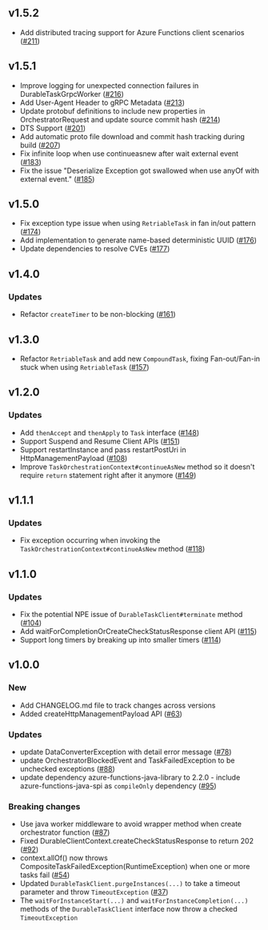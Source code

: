 ## v1.5.2
* Add distributed tracing support for Azure Functions client scenarios ([#211](https://github.com/microsoft/durabletask-java/pull/211))


## v1.5.1
* Improve logging for unexpected connection failures in DurableTaskGrpcWorker ([#216](https://github.com/microsoft/durabletask-java/pull/216/files))
* Add User-Agent Header to gRPC Metadata ([#213](https://github.com/microsoft/durabletask-java/pull/213))
* Update protobuf definitions to include new properties in OrchestratorRequest and update source commit hash ([#214](https://github.com/microsoft/durabletask-java/pull/214))
* DTS Support ([#201](https://github.com/microsoft/durabletask-java/pull/201))
* Add automatic proto file download and commit hash tracking during build ([#207](https://github.com/microsoft/durabletask-java/pull/207))
* Fix infinite loop when use continueasnew after wait external event ([#183](https://github.com/microsoft/durabletask-java/pull/183))
* Fix the issue "Deserialize Exception got swallowed when use anyOf with external event." ([#185](https://github.com/microsoft/durabletask-java/pull/185))

## v1.5.0
* Fix exception type issue when using `RetriableTask` in fan in/out pattern ([#174](https://github.com/microsoft/durabletask-java/pull/174))
* Add implementation to generate name-based deterministic UUID ([#176](https://github.com/microsoft/durabletask-java/pull/176))
* Update dependencies to resolve CVEs ([#177](https://github.com/microsoft/durabletask-java/pull/177))


## v1.4.0

### Updates
* Refactor `createTimer` to be non-blocking ([#161](https://github.com/microsoft/durabletask-java/pull/161))

## v1.3.0
* Refactor `RetriableTask` and add new `CompoundTask`, fixing Fan-out/Fan-in stuck when using `RetriableTask` ([#157](https://github.com/microsoft/durabletask-java/pull/157))

## v1.2.0

### Updates
* Add `thenAccept` and `thenApply` to `Task` interface ([#148](https://github.com/microsoft/durabletask-java/pull/148))
* Support Suspend and Resume Client APIs ([#151](https://github.com/microsoft/durabletask-java/pull/151))
* Support restartInstance and pass restartPostUri in HttpManagementPayload ([#108](https://github.com/microsoft/durabletask-java/issues/108))
* Improve `TaskOrchestrationContext#continueAsNew` method so it doesn't require `return` statement right after it anymore ([#149](https://github.com/microsoft/durabletask-java/pull/149))

## v1.1.1

### Updates
* Fix exception occurring when invoking the `TaskOrchestrationContext#continueAsNew` method ([#118](https://github.com/microsoft/durabletask-java/issues/118))

## v1.1.0

### Updates
* Fix the potential NPE issue of `DurableTaskClient#terminate` method ([#104](https://github.com/microsoft/durabletask-java/issues/104))
* Add waitForCompletionOrCreateCheckStatusResponse client API ([#115](https://github.com/microsoft/durabletask-java/pull/115))
* Support long timers by breaking up into smaller timers ([#114](https://github.com/microsoft/durabletask-java/issues/114))

## v1.0.0

### New

* Add CHANGELOG.md file to track changes across versions
* Added createHttpManagementPayload API ([#63](https://github.com/microsoft/durabletask-java/issues/63))

### Updates

* update DataConverterException with detail error message ([#78](https://github.com/microsoft/durabletask-java/issues/78))
* update OrchestratorBlockedEvent and TaskFailedException to be unchecked exceptions ([#88](https://github.com/microsoft/durabletask-java/issues/88))
* update dependency azure-functions-java-library to 2.2.0 - include azure-functions-java-spi as `compileOnly` dependency ([#95](https://github.com/microsoft/durabletask-java/pull/95))

### Breaking changes

* Use java worker middleware to avoid wrapper method when create orchestrator function ([#87](https://github.com/microsoft/durabletask-java/pull/87))
* Fixed DurableClientContext.createCheckStatusResponse to return 202 ([#92](https://github.com/microsoft/durabletask-java/pull/92))
* context.allOf() now throws CompositeTaskFailedException(RuntimeException) when one or more tasks fail ([#54](https://github.com/microsoft/durabletask-java/issues/54))
* Updated `DurableTaskClient.purgeInstances(...)` to take a timeout parameter and throw `TimeoutException` ([#37](https://github.com/microsoft/durabletask-java/issues/37))
* The `waitForInstanceStart(...)` and `waitForInstanceCompletion(...)` methods of the `DurableTaskClient` interface now throw a checked `TimeoutException`
